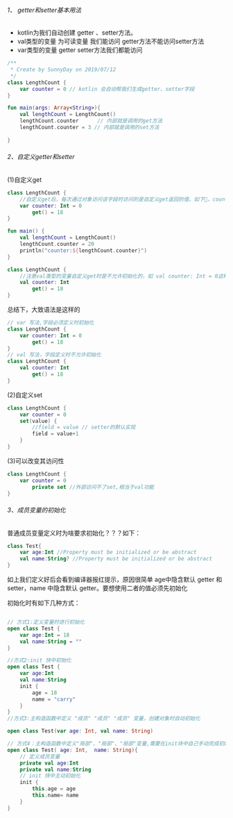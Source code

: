 ###### 1、 getter和setter基本用法

- kotlin为我们自动创建 getter 、setter方法。
- val类型的变量 为可读变量 我们能访问 getter方法不能访问setter方法
- var类型的变量 getter setter方法我们都能访问

```kotlin
/**
 * Create by SunnyDay on 2019/07/12
 */
class LengthCount {
    var counter = 0 // kotlin 会自动帮我们生成getter、setter字段
}

fun main(args: Array<String>){
    val lengthCount = LengthCount()
    lengthCount.counter      // 内部就是调用的get方法
    lengthCount.counter = 3 // 内部就是调用的set方法 
    
}

```

###### 2、自定义getter和setter

(1)自定义get

```kotlin
class LengthCount {
    //自定义get后，每次通过对象访问该字段时访问的是自定义get返回的值，如下🌰，counter的值永远是18
    var counter: Int = 0
        get() = 18
}

fun main() {
    val lengthCount = LengthCount()
    lengthCount.counter = 20
    println("counter:${lengthCount.counter}")
}
```

```kotlin
class LengthCount {
    //注意val类型的变量自定义get时是不允许初始化的，如 val counter: Int = 0这样写法编译器报错
    val counter: Int
        get() = 18
}
```

总结下，大致语法是这样的

```kotlin
// var 写法,字段必须定义时初始化
class LengthCount {
    var counter: Int = 0
        get() = 18
}
// val 写法，字段定义时不允许初始化
class LengthCount {
    val counter: Int
        get() = 18
}
```

(2)自定义set

```kotlin
class LengthCount {
    var counter = 0
    set(value) {
        //field = value // setter的默认实现
        field = value+1  
    }
}
```

(3)可以改变其访问性

```kotlin
class LengthCount {
    var counter = 0
        private set //外部访问不了set,相当于val功能
}

```
###### 3、成员变量的初始化

普通成员变量定义时为啥要求初始化？？？如下：

```kotlin
class Test{
    var age:Int //Property must be initialized or be abstract
    val name:String? //Property must be initialized or be abstract
}
```
如上我们定义好后会看到编译器报红提示，原因很简单 age中隐含默认 getter 和 setter，name 中隐含默认 getter。要想使用二者的值必须先初始化

初始化时有如下几种方式：

```kotlin

// 方式1:定义变量时进行初始化
open class Test {
    var age:Int = 18
    val name:String = ""
}

//方式2:init 快中初始化
open class Test {
    var age:Int
    val name:String 
    init {
        age = 18
        name = "carry"
    }
}
//方式3:主构造函数中定义 "成员" "成员" "成员" 变量，创建对象时自动初始化

open class Test(var age: Int, val name: String)

// 方式4：主构造函数中定义"局部"、"局部"、"局部"变量,需要在init块中自己手动完成初始化
open class Test( age: Int,  name: String){
    // 定义成员变量
    private val age:Int
    private val name:String
    // init 快中主动初始化
    init {
        this.age = age
        this.name= name
    }
}

```
